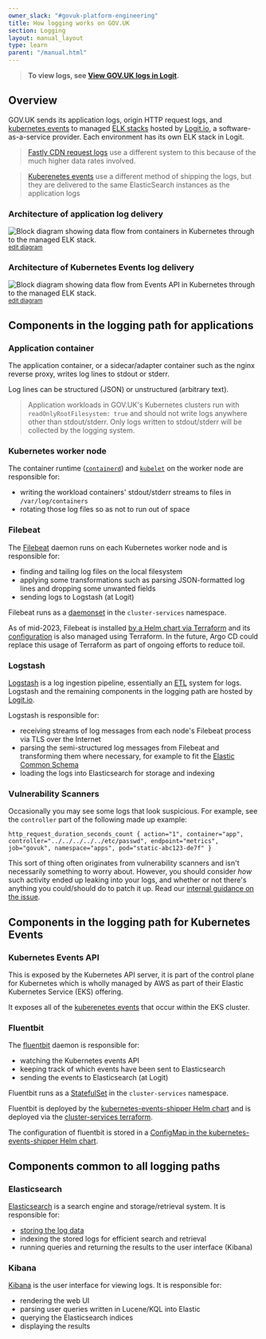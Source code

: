 ```yaml
---
owner_slack: "#govuk-platform-engineering"
title: How logging works on GOV.UK
section: Logging
layout: manual_layout
type: learn
parent: "/manual.html"
---
```


> **To view logs, see [View GOV.UK logs in Logit](/manual/logit.html).**

## Overview

GOV.UK sends its application logs, origin HTTP request logs, and [kubernetes
events](https://kubernetes.io/docs/reference/kubernetes-api/cluster-resources/event-v1/)
to managed [ELK
stacks](https://logit.io/blog/post/elk-stack-guide/#what-is-the-elk-stack)
hosted by [Logit.io](https://logit.io/), a software-as-a-service provider. Each
environment has its own ELK stack in Logit.

> [Fastly CDN request logs](/manual/query-cdn-logs.html) use a different system
> to this because of the much higher data rates involved.

> [Kuberenetes events](https://kubernetes.io/docs/reference/kubernetes-api/cluster-resources/event-v1/)
> use a different method of shipping the logs, but they are delivered to the same ElasticSearch instances
> as the application logs

### Architecture of application log delivery

![Block diagram showing data flow from containers in Kubernetes through to the
managed ELK
stack.](https://docs.google.com/drawings/d/1m0ls6d7dEkHeRgLLnrXrtDOUSnptF3npzJCxrYqmZ5I/export/svg)
<small>
[edit diagram](https://docs.google.com/drawings/d/1m0ls6d7dEkHeRgLLnrXrtDOUSnptF3npzJCxrYqmZ5I/edit)
</small>

### Architecture of Kubernetes Events log delivery

![Block diagram showing data flow from Events API in Kubernetes through to the
managed ELK
stack.](https://docs.google.com/drawings/d/1zvTZQP27sYLrmvnaiku8PpKNswDO978I9f3kn80tXqQ/export/svg)
<small>
[edit diagram](https://docs.google.com/drawings/d/1zvTZQP27sYLrmvnaiku8PpKNswDO978I9f3kn80tXqQ/edit)
</small>

## Components in the logging path for applications

### Application container

The application container, or a sidecar/adapter container such as the nginx
reverse proxy, writes log lines to stdout or stderr.

Log lines can be structured (JSON) or unstructured (arbitrary text).

> Application workloads in GOV.UK's Kubernetes clusters run with
> `readOnlyRootFilesystem: true` and should not write logs anywhere other than
> stdout/stderr. Only logs written to stdout/stderr will be collected by the
> logging system.

### Kubernetes worker node

The container runtime ([`containerd`](https://containerd.io/)) and
[`kubelet`](https://kubernetes.io/docs/reference/command-line-tools-reference/kubelet/)
on the worker node are responsible for:

- writing the workload containers' stdout/stderr streams to files in
  `/var/log/containers`
- rotating those log files so as not to run out of space

### Filebeat

The
[Filebeat](https://www.elastic.co/guide/en/beats/filebeat/current/filebeat-overview.html)
daemon runs on each Kubernetes worker node and is responsible for:

- finding and tailing log files on the local filesystem
- applying some transformations such as parsing JSON-formatted log lines and
  dropping some unwanted fields
- sending logs to Logstash (at Logit)

Filebeat runs as a
[daemonset](https://kubernetes.io/docs/concepts/workloads/controllers/daemonset/)
in the `cluster-services` namespace.

As of mid-2023, Filebeat is installed [by a Helm chart via
Terraform](https://github.com/alphagov/govuk-infrastructure/blob/main/terraform/deployments/cluster-services/logging.tf)
and its
[configuration](https://github.com/alphagov/govuk-infrastructure/blob/main/terraform/deployments/cluster-services/filebeat.yml)
is also managed using Terraform. In the future, Argo CD could replace this
usage of Terraform as part of ongoing efforts to reduce toil.

### Logstash

[Logstash](https://www.elastic.co/guide/en/logstash/current/introduction.html)
is a log ingestion pipeline, essentially an
[ETL](https://en.wikipedia.org/wiki/Extract,_transform,_load) system for logs.
Logstash and the remaining components in the logging path are hosted by
[Logit.io](https://logit.io/).

Logstash is responsible for:

- receiving streams of log messages from each node's Filebeat process via TLS
  over the Internet
- parsing the semi-structured log messages from Filebeat and transforming them
  where necessary, for example to fit the [Elastic Common
  Schema](https://www.elastic.co/guide/en/ecs/current/index.html)
- loading the logs into Elasticsearch for storage and indexing

### Vulnerability Scanners

Occasionally you may see some logs that look suspicious. For example, see the `controller` part of the following made up example:

`http_request_duration_seconds_count { action="1", container="app", controller="../../../../../etc/passwd", endpoint="metrics", job="govuk", namespace="apps", pod="static-abc123-de7f" }`

This sort of thing often originates from vulnerability scanners and isn't necessarily something to worry about. However, you should consider _how_ such activity ended up leaking into your logs, and whether or not there's anything you could/should do to patch it up. Read our [internal guidance on the issue](https://docs.google.com/document/d/1BZ_SBPuZmO8pseniqj1tlq7pss9iU3JslqQHp_JS9Wg/edit#heading=h.17fwpvs3mt0x).

## Components in the logging path for Kubernetes Events

### Kubernetes Events API

This is exposed by the Kubernetes API server, it is part of the control plane for Kubernetes which is wholly managed by AWS as part of their Elastic Kubernetes Service (EKS) offering.

It exposes all of the [kuberenetes events](https://kubernetes.io/docs/reference/kubernetes-api/cluster-resources/event-v1/) that occur within the EKS cluster.

### Fluentbit

The [fluentbit](https://fluentbit.io/) daemon is responsible for:

* watching the Kubernetes events API
* keeping track of which events have been sent to Elasticsearch
* sending the events to Elasticsearch (at Logit)

Fluentbit runs as a [StatefulSet](https://kubernetes.io/docs/concepts/workloads/controllers/statefulset/) in the `cluster-services` namespace.

Fluentbit is deployed by the [kubernetes-events-shipper Helm chart](https://github.com/alphagov/govuk-helm-charts/tree/main/charts/kubernetes-events-shipper) and is deployed via the [cluster-services terraform](https://github.com/alphagov/govuk-infrastructure/blob/main/terraform/deployments/cluster-services/kubernetes-events-shipper.tf).

The configuration of fluentbit is stored in a [ConfigMap in the kubernetes-events-shipper Helm chart](https://github.com/alphagov/govuk-helm-charts/blob/main/charts/kubernetes-events-shipper/templates/config-map.yaml).

## Components common to all logging paths

### Elasticsearch

[Elasticsearch](https://www.elastic.co/what-is/elasticsearch) is a search
engine and storage/retrieval system. It is responsible for:

- [storing the log data](https://www.elastic.co/blog/found-dive-into-elasticsearch-storage)
- indexing the stored logs for efficient search and retrieval
- running queries and returning the results to the user interface (Kibana)

### Kibana

[Kibana](https://www.elastic.co/what-is/kibana) is the user interface for
viewing logs. It is responsible for:

- rendering the web UI
- parsing user queries written in Lucene/KQL into Elastic
- querying the Elasticsearch indices
- displaying the results
